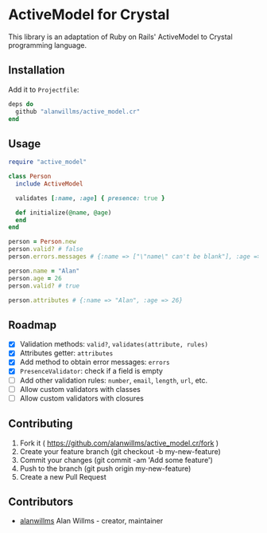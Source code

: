 # ActiveModel for Crystal

This library is an adaptation of Ruby on Rails' ActiveModel to Crystal
programming language.

## Installation

Add it to `Projectfile`:

```ruby
deps do
  github "alanwillms/active_model.cr"
end
```

## Usage

```ruby
require "active_model"

class Person
  include ActiveModel

  validates [:name, :age] { presence: true }

  def initialize(@name, @age)
  end
end

person = Person.new
person.valid? # false
person.errors.messages # {:name => ["\"name\" can't be blank"], :age => ["\"age\" can't be blank"]}

person.name = "Alan"
person.age = 26
person.valid? # true

person.attributes # {:name => "Alan", :age => 26}
```

## Roadmap

* [x] Validation methods: `valid?`, `validates(attribute, rules)`
* [x] Attributes getter: `attributes`
* [x] Add method to obtain error messages: `errors`
* [x] `PresenceValidator`: check if a field is empty
* [ ] Add other validation rules: `number`, `email`, `length`, `url`, etc.
* [ ] Allow custom validators with classes
* [ ] Allow custom validators with closures

## Contributing

1. Fork it ( https://github.com/alanwillms/active_model.cr/fork )
2. Create your feature branch (git checkout -b my-new-feature)
3. Commit your changes (git commit -am 'Add some feature')
4. Push to the branch (git push origin my-new-feature)
5. Create a new Pull Request

## Contributors

- [alanwillms](https://github.com/alanwillms) Alan Willms - creator, maintainer
